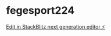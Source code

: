 # fegesport224

[Edit in StackBlitz next generation editor ⚡️](https://stackblitz.com/~/github.com/MoussaJMC/fegesport224)